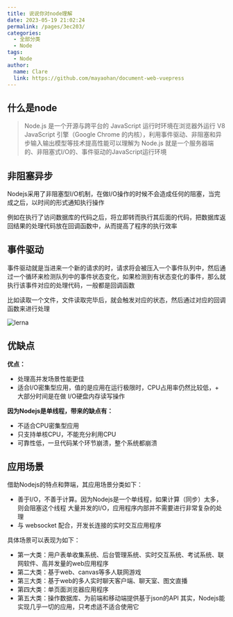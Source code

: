 ```yaml
---
title: 说说你对node理解
date: 2023-05-19 21:02:24
permalink: /pages/3ec203/
categories: 
  - 全部分类
  - Node
tags: 
  - Node
author: 
  name: Clare
  link: https://github.com/mayaohan/document-web-vuepress
---
```

什么是node
---------
> Node.js 是一个开源与跨平台的 JavaScript 运行时环境在浏览器外运行 V8 JavaScript 引擎（Google Chrome 的内核），利用事件驱动、非阻塞和异步输入输出模型等技术提高性能可以理解为 Node.js 就是一个服务器端的、非阻塞式I/O的、事件驱动的JavaScript运行环境

<!-- more -->

非阻塞异步
---------
Nodejs采用了非阻塞型I/O机制，在做I/O操作的时候不会造成任何的阻塞，当完成之后，以时间的形式通知执行操作

例如在执行了访问数据库的代码之后，将立即转而执行其后面的代码，把数据库返回结果的处理代码放在回调函数中，从而提高了程序的执行效率

事件驱动
-------
事件驱动就是当进来一个新的请求的时，请求将会被压入一个事件队列中，然后通过一个循环来检测队列中的事件状态变化，如果检测到有状态变化的事件，那么就执行该事件对应的处理代码，一般都是回调函数

比如读取一个文件，文件读取完毕后，就会触发对应的状态，然后通过对应的回调函数来进行处理

![lerna](/learing_record/images/node01.webp)

优缺点
-----
**优点：**

+ 处理高并发场景性能更佳
+ 适合I/O密集型应用，值的是应用在运行极限时，CPU占用率仍然比较低，+ 大部分时间是在做 I/O硬盘内存读写操作

**因为Nodejs是单线程，带来的缺点有：**

+ 不适合CPU密集型应用
+ 只支持单核CPU，不能充分利用CPU
+ 可靠性低，一旦代码某个环节崩溃，整个系统都崩溃

应用场景
-------

借助Nodejs的特点和弊端，其应用场景分类如下：

+ 善于I/O，不善于计算。因为Nodejs是一个单线程，如果计算（同步）太多，则会阻塞这个线程
大量并发的I/O，应用程序内部并不需要进行非常复杂的处理
+ 与 websocket 配合，开发长连接的实时交互应用程序

具体场景可以表现为如下：

+ 第一大类：用户表单收集系统、后台管理系统、实时交互系统、考试系统、联网软件、高并发量的web应用程序
+ 第二大类：基于web、canvas等多人联网游戏
+ 第三大类：基于web的多人实时聊天客户端、聊天室、图文直播
+ 第四大类：单页面浏览器应用程序
+ 第五大类：操作数据库、为前端和移动端提供基于json的API
其实，Nodejs能实现几乎一切的应用，只考虑适不适合使用它
